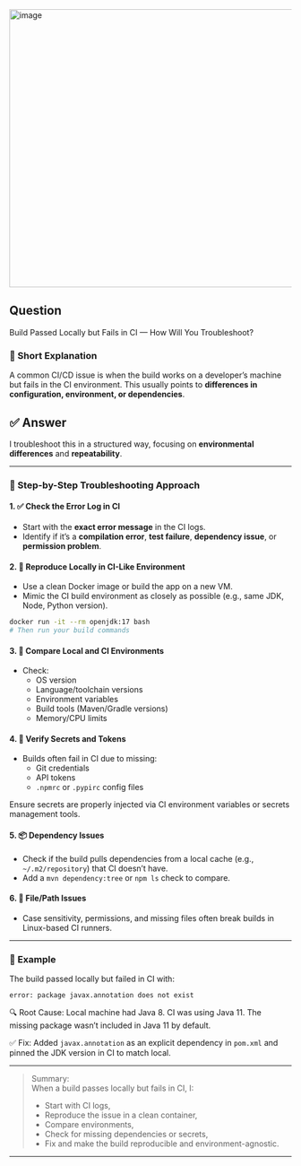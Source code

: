 

<img width="1507" height="496" alt="image" src="https://github.com/user-attachments/assets/5364803f-7495-416d-a12e-589524c9d5e3" />























## Question  
Build Passed Locally but Fails in CI — How Will You Troubleshoot?

### 📝 Short Explanation  
A common CI/CD issue is when the build works on a developer’s machine but fails in the CI environment. This usually points to **differences in configuration, environment, or dependencies**.

## ✅ Answer  

I troubleshoot this in a structured way, focusing on **environmental differences** and **repeatability**.

---

### 🧭 Step-by-Step Troubleshooting Approach

#### 1. ✅ **Check the Error Log in CI**
- Start with the **exact error message** in the CI logs.
- Identify if it’s a **compilation error**, **test failure**, **dependency issue**, or **permission problem**.

#### 2. 🧪 **Reproduce Locally in CI-Like Environment**
- Use a clean Docker image or build the app on a new VM.
- Mimic the CI build environment as closely as possible (e.g., same JDK, Node, Python version).

```bash
docker run -it --rm openjdk:17 bash
# Then run your build commands
```

#### 3. 🔁 **Compare Local and CI Environments**
- Check:
  - OS version
  - Language/toolchain versions
  - Environment variables
  - Build tools (Maven/Gradle versions)
  - Memory/CPU limits

#### 4. 🔐 **Verify Secrets and Tokens**
- Builds often fail in CI due to missing:
  - Git credentials
  - API tokens
  - `.npmrc` or `.pypirc` config files

Ensure secrets are properly injected via CI environment variables or secrets management tools.

#### 5. 📦 **Dependency Issues**
- Check if the build pulls dependencies from a local cache (e.g., `~/.m2/repository`) that CI doesn’t have.
- Add a `mvn dependency:tree` or `npm ls` check to compare.

#### 6. 📁 **File/Path Issues**
- Case sensitivity, permissions, and missing files often break builds in Linux-based CI runners.

---

### 🧠 Example

The build passed locally but failed in CI with:
```
error: package javax.annotation does not exist
```

🔍 Root Cause: Local machine had Java 8. CI was using Java 11. The missing package wasn’t included in Java 11 by default.

✅ Fix: Added `javax.annotation` as an explicit dependency in `pom.xml` and pinned the JDK version in CI to match local.

---

> Summary:  
> When a build passes locally but fails in CI, I:
> - Start with CI logs,
> - Reproduce the issue in a clean container,
> - Compare environments,
> - Check for missing dependencies or secrets,
> - Fix and make the build reproducible and environment-agnostic.

---
